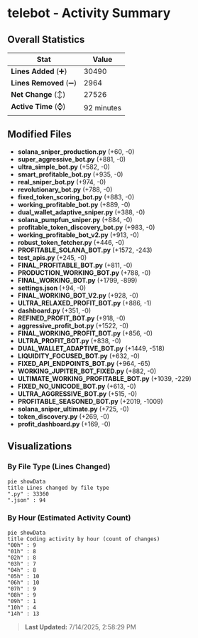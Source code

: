 # telebot - Activity Summary 

## Overall Statistics

| Stat                   | Value                                                             |
| ---------------------- | ----------------------------------------------------------------- |
| **Lines Added** (➕)   | 30490                                          |
| **Lines Removed** (➖) | 2964                                        |
| **Net Change** (↕)    | 27526                |
| **Active Time** (⌚)   | 92 minutes |


## Modified Files
- **solana_sniper_production.py** (+60, -0)
- **super_aggressive_bot.py** (+881, -0)
- **ultra_simple_bot.py** (+582, -0)
- **smart_profitable_bot.py** (+935, -0)
- **real_sniper_bot.py** (+974, -0)
- **revolutionary_bot.py** (+788, -0)
- **fixed_token_scoring_bot.py** (+883, -0)
- **working_profitable_bot.py** (+889, -0)
- **dual_wallet_adaptive_sniper.py** (+388, -0)
- **solana_pumpfun_sniper.py** (+884, -0)
- **profitable_token_discovery_bot.py** (+983, -0)
- **working_profitable_bot_v2.py** (+913, -0)
- **robust_token_fetcher.py** (+446, -0)
- **PROFITABLE_SOLANA_BOT.py** (+1572, -243)
- **test_apis.py** (+245, -0)
- **FINAL_PROFITABLE_BOT.py** (+811, -0)
- **PRODUCTION_WORKING_BOT.py** (+788, -0)
- **FINAL_WORKING_BOT.py** (+1799, -899)
- **settings.json** (+94, -0)
- **FINAL_WORKING_BOT_V2.py** (+928, -0)
- **ULTRA_RELAXED_PROFIT_BOT.py** (+886, -1)
- **dashboard.py** (+351, -0)
- **REFINED_PROFIT_BOT.py** (+918, -0)
- **aggressive_profit_bot.py** (+1522, -0)
- **FINAL_WORKING_PROFIT_BOT.py** (+856, -0)
- **ULTRA_PROFIT_BOT.py** (+838, -0)
- **DUAL_WALLET_ADAPTIVE_BOT.py** (+1449, -518)
- **LIQUIDITY_FOCUSED_BOT.py** (+632, -0)
- **FIXED_API_ENDPOINTS_BOT.py** (+964, -65)
- **WORKING_JUPITER_BOT_FIXED.py** (+882, -0)
- **ULTIMATE_WORKING_PROFITABLE_BOT.py** (+1039, -229)
- **FIXED_NO_UNICODE_BOT.py** (+613, -0)
- **ULTRA_AGGRESSIVE_BOT.py** (+515, -0)
- **PROFITABLE_SEASONED_BOT.py** (+2019, -1009)
- **solana_sniper_ultimate.py** (+725, -0)
- **token_discovery.py** (+269, -0)
- **profit_dashboard.py** (+169, -0)

## Visualizations

### By File Type (Lines Changed)

```mermaid
pie showData
title Lines changed by file type
".py" : 33360
".json" : 94
```

### By Hour (Estimated Activity Count)

```mermaid
pie showData
title Coding activity by hour (count of changes)
"00h" : 9
"01h" : 8
"02h" : 8
"03h" : 7
"04h" : 8
"05h" : 10
"06h" : 10
"07h" : 9
"08h" : 9
"09h" : 1
"10h" : 4
"14h" : 13
```


> **Last Updated:** 7/14/2025, 2:58:29 PM